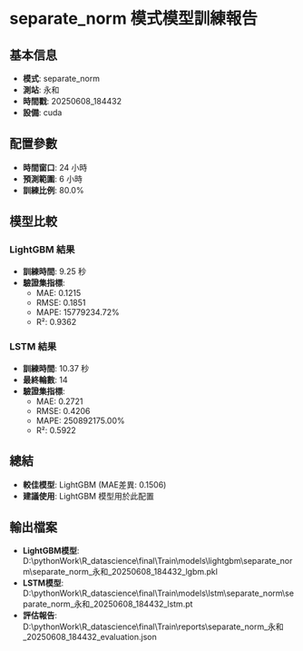 
# separate_norm 模式模型訓練報告

## 基本信息
- **模式**: separate_norm
- **測站**: 永和
- **時間戳**: 20250608_184432
- **設備**: cuda

## 配置參數
- **時間窗口**: 24 小時
- **預測範圍**: 6 小時
- **訓練比例**: 80.0%

## 模型比較

### LightGBM 結果

- **訓練時間**: 9.25 秒
- **驗證集指標**:
  - MAE: 0.1215
  - RMSE: 0.1851
  - MAPE: 15779234.72%
  - R²: 0.9362

### LSTM 結果

- **訓練時間**: 10.37 秒
- **最終輪數**: 14
- **驗證集指標**:
  - MAE: 0.2721
  - RMSE: 0.4206
  - MAPE: 250892175.00%
  - R²: 0.5922

## 總結

- **較佳模型**: LightGBM (MAE差異: 0.1506)
- **建議使用**: LightGBM 模型用於此配置


## 輸出檔案
- **LightGBM模型**: D:\pythonWork\R_datascience\final\Train\models\lightgbm\separate_norm\separate_norm_永和_20250608_184432_lgbm.pkl
- **LSTM模型**: D:\pythonWork\R_datascience\final\Train\models\lstm\separate_norm\separate_norm_永和_20250608_184432_lstm.pt
- **評估報告**: D:\pythonWork\R_datascience\final\Train\reports\separate_norm_永和_20250608_184432_evaluation.json
